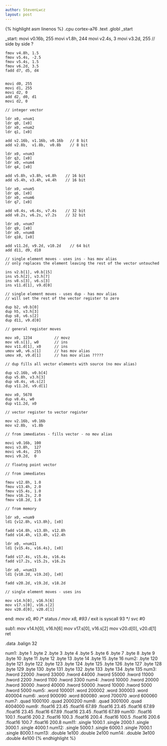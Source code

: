 ```yaml
---
author: StevenLwcz
layout: post
---
```


{% highlight asm linenos %}
.cpu cortex-a76
.text
.globl _start

_start:
    movi v0.16b, 255
    movi v1.8h,  244
    movi v2.4s,  3
    movi v3.2d,  255 // side by side ?

    fmov v4.8h, 1.5
    fmov v5.4s, -2.5
    fmov v5.4s, 1.5
    fmov v6.2d, 3.5
    fadd d7, d5, d4


    movi d0, 255
    movi d1, 255
    movi d2, 0
    add d2, d0, d1
    movi d2, 0

    // integer vector

    ldr x0, =num1
    ldr q0, [x0]
    ldr x0, =num2
    ldr q1, [x0]

    add v2.16b, v1.16b, v0.16b   // 8 bit
    add v2.8b,  v1.8b,  v0.8b    // 8 bit

    ldr x0, =num3
    ldr q3, [x0]
    ldr x0, =num4
    ldr q4, [x0]

    add v5.8h, v3.8h, v4.8h    // 16 bit
    add v5.4h, v3.4h, v4.4h    // 16 bit

    ldr x0, =num5
    ldr q6, [x0]
    ldr x0, =num6
    ldr q7, [x0]

    add v8.4s, v6.4s, v7.4s    // 32 bit
    add v8.2s, v6.2s, v7.2s    // 32 bit

    ldr x0, =num7
    ldr q9, [x0]
    ldr x0, =num8
    ldr q10, [x0]

    add v11.2d, v9.2d, v10.2d    // 64 bit
    add d11, d9, d10

    // single element moves - uses ins - has mov alias
    // only replaces the element leaving the rest of the vector untouched

    ins v2.b[1], v0.b[15]
    ins v5.h[2], v3.h[7]
    ins v8.s[3], v6.s[3]
    ins v11.d[1], v9.d[0]

    // single element moves - uses dup - has mov alias
    // will set the rest of the vector register to zero

    dup b2, v0.b[0]
    dup h5, v3.h[3]
    dup s8, v6.s[2]
    dup d11, v9.d[0]

    // general register moves

    mov x0, 1234          // movz
    mov v8.s[1], w0       // ins
    mov v11.d[1], x0      // ins
    umov w0, v6.s[1]      // has mov alias
    umov x0, v9.d[1]      // has mov alias ?????

    // dup fills all vector elements with source (no mov alias)

    dup v2.16b, v0.b[4]
    dup v5.8h, v3.h[3]
    dup v8.4s, v6.s[2]
    dup v11.2d, v9.d[1]

    mov x0, 5678            
    dup v8.4s, w0
    dup v11.2d, x0

    // vector register to vector register

    mov v2.16b, v0.16b
    mov v2.8b,  v1.8b

    // from immediates - fills vector - no mov alias

    movi v0.16b, 100
    movi v3.8h,  127
    movi v6.4s,  255
    movi v9.2d,  0

    // floatng point vector

    // from immediates

    fmov v12.8h, 1.0
    fmov v13.4h, 2.0
    fmov v15.4s, 1.0
    fmov v16.2s, 2.0
    fmov v18.2d, 1.0

    // from memory

    ldr x0, =num9 
    ld1 {v12.8h, v13.8h}, [x0]

    fadd v14.8h, v13.8h, v12.8h
    fadd v14.4h, v13.4h, v12.4h

    ldr x0, =num11
    ld1 {v15.4s, v16.4s}, [x0]

    fadd v17.4s, v15.4s, v16.4s
    fadd v17.2s, v15.2s, v16.2s

    ldr x0, =num13
    ld1 {v18.2d, v19.2d}, [x0]

    fadd v20.2d, v19.2d, v18.2d

    // single element moves - uses ins

    mov v14.h[0], v16.h[6]
    mov v17.s[0], v16.s[2]
    mov v20.d[0], v20.d[1]

end:
    mov     x0, #0      /* status */
    mov     x8, #93     /* exit is syscall 93 */
    svc     #0          

sub1:
    mov v14.h[0], v16.h[6]
    mov v17.s[0], v16.s[2]
    mov v20.d[0], v20.d[1]
    ret


.data
    .balign 32

num1:
    .byte 1
    .byte 2
    .byte 3
    .byte 4
    .byte 5
    .byte 6
    .byte 7
    .byte 8
    .byte 9
    .byte 10
    .byte 11
    .byte 12
    .byte 13
    .byte 14
    .byte 15
    .byte 16
num2:
    .byte 120
    .byte 121
    .byte 122
    .byte 123
    .byte 124
    .byte 125
    .byte 126
    .byte 127
    .byte 128
    .byte 129
    .byte 130
    .byte 131
    .byte 132
    .byte 133
    .byte 134
    .byte 135
num3:
    .hword 22000
    .hword 33000
    .hword 44000
    .hword 55000
    .hword 11000
    .hword 2200
    .hword 1100
    .hword 3300
num4:
    .hword 10000
    .hword 20000
    .hword 30000
    .hword 40000
    .hword 50000
    .hword 10000
    .hword 5000
    .hword 5000
num5:
    .word 100001
    .word 200002
    .word 300003
    .word 400004
num6:
    .word 900090
    .word 800080
    .word 700070
    .word 600060
num7:
    .quad 1000100
    .quad 2000200
num8:
    .quad 3001000
    .quad 4004000
num9:
    .float16 23.45
    .float16 67.89
    .float16 23.45
    .float16 67.89
    .float16 23.45
    .float16 67.89
    .float16 23.45
    .float16 67.89
num10:
    .float16 100.1
    .float16 200.2
    .float16 100.3
    .float16 200.4
    .float16 100.5
    .float16 200.6
    .float16 100.7
    .float16 200.8
num11:
    .single 1000.1
    .single 2000.1
    .single 3000.1
    .single 4000.1
num12:
    .single 5000.1
    .single 6000.1
    .single 7000.1
    .single 8000.1
num13:
    .double 1e100
    .double 2e100
num14:
    .double 3e100
    .double 4e100
{% endhighlight %}
